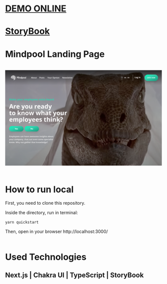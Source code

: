 # <a href="https://mindpool-lp.vercel.app" target="_blank">DEMO ONLINE</a>

# <a href="https://6147c00b149a1b003a2cad0a-oyxrqimiyy.chromatic.com" target="_blank">StoryBook</a>

# **Mindpool Landing Page**

<br/>
<img src="./docs/cover.png">
<br/>
<br/>

# **How to run local**

First, you need to clone this repository.

Inside the directory, run in terminal:

    yarn quickstart

Then, open in your browser http://localhost:3000/
<br/>
<br/>

# **Used Technologies**

## Next.js | Chakra UI | TypeScript | StoryBook
